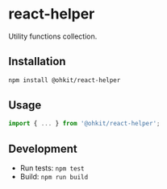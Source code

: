 # react-helper

Utility functions collection.

## Installation

```bash
npm install @ohkit/react-helper
```

## Usage

```typescript
import { ... } from '@ohkit/react-helper';
```

## Development

- Run tests: `npm test`
- Build: `npm run build`